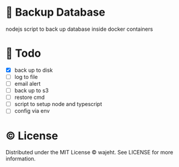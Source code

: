 # 💾 Backup Database

nodejs script to back up database inside docker containers

# 📝 Todo

- [x] back up to disk
- [ ] log to file
- [ ] email alert
- [ ] back up to s3
- [ ] restore cmd
- [ ] script to setup node and typescript
- [ ] config via env

# © License

Distributed under the MIT License © wajeht. See LICENSE for more information.
